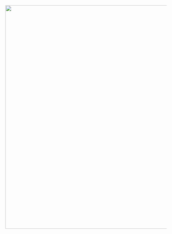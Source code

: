 <div align="center">
<img src="https://user-images.githubusercontent.com/87316285/151711889-cf6a08f3-4c87-4c24-beb0-500a136e80a5.gif" width="700px" />
</div>

